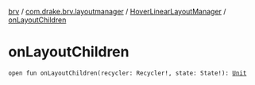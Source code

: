 [brv](../../index.md) / [com.drake.brv.layoutmanager](../index.md) / [HoverLinearLayoutManager](index.md) / [onLayoutChildren](./on-layout-children.md)

# onLayoutChildren

`open fun onLayoutChildren(recycler: Recycler!, state: State!): `[`Unit`](https://kotlinlang.org/api/latest/jvm/stdlib/kotlin/-unit/index.html)